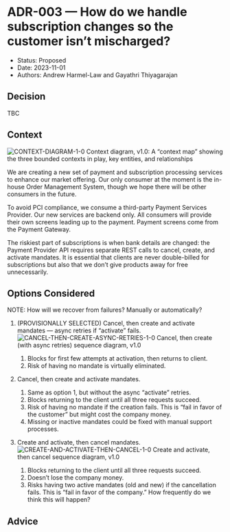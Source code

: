 # ADR-003 — How do we handle subscription changes so the customer isn’t mischarged?

* Status: Proposed
* Date: 2023-11-01
* Authors: Andrew Harmel-Law and Gayathri Thiyagarajan

## Decision
TBC

## Context
![CONTEXT-DIAGRAM-1-0](https://github.com/user-attachments/assets/caf09843-8348-4471-bfa4-18ee1f2c9ac5)
Context diagram, v1.0: A “context map” showing the three bounded contexts in play, key entities, and relationships

We are creating a new set of payment and subscription processing services to enhance our market offering. Our only consumer at the moment is the in-house Order Management System, though we hope there will be other consumers in the future. 

To avoid PCI compliance, we consume a third-party Payment Services Provider. 
Our new services are backend only. All consumers will provide their own screens leading up to the payment. Payment screens come from the Payment Gateway. 

The riskiest part of subscriptions is when bank details are changed: the Payment Provider API requires separate REST calls to cancel, create, and activate mandates. It is essential that clients are never double-billed for subscriptions but also that we don’t give products away for free unnecessarily.

## Options Considered
NOTE: How will we recover from failures? Manually or automatically?
  1. (PROVISIONALLY SELECTED) Cancel, then create and activate mandates — async retries if “activate” fails.
![CANCEL-THEN-CREATE-ASYNC-RETRIES-1-0](https://github.com/user-attachments/assets/12c2a78b-4631-4d5b-a5f0-8eea776c9d37)
Cancel, then create (with async retries) sequence diagram, v1.0

      1. Blocks for first few attempts at activation, then returns to client.
      1. Risk of having no mandate is virtually eliminated.
  1. Cancel, then create and activate mandates.
      1. Same as option 1, but without the async “activate” retries.
      1. Blocks returning to the client until all three requests succeed.
      1. Risk of having no mandate if the creation fails. This is “fail in favor of the customer” but might cost the company money.
      1. Missing or inactive mandates could be fixed with manual support processes.
  1. Create and activate, then cancel mandates.
![CREATE-AND-ACTIVATE-THEN-CANCEL-1-0](https://github.com/user-attachments/assets/4444cc85-3819-4792-9b81-a1fb49b67435)
Create and activate, then cancel sequence diagram, v1.0

      1. Blocks returning to the client until all three requests succeed.
      1. Doesn’t lose the company money.
      1. Risks having two active mandates (old and new) if the cancellation fails. This is “fail in favor of the company.” How frequently do we think this will happen?

## Advice
